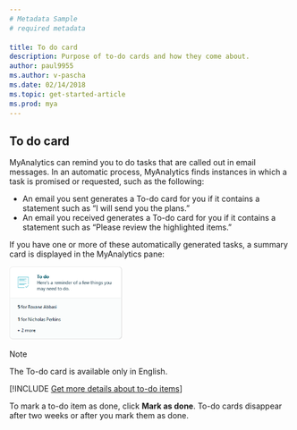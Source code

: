 ```yaml
---
# Metadata Sample
# required metadata

title: To do card
description: Purpose of to-do cards and how they come about.  
author: paul9955
ms.author: v-pascha
ms.date: 02/14/2018
ms.topic: get-started-article
ms.prod: mya
---
```


## To do card

MyAnalytics can remind you to do tasks that are called out in email messages. In an automatic process, MyAnalytics finds instances in which a task is promised or requested, such as the following:  

* An email you sent generates a To-do card for you if it contains a statement such as “I will send you the plans.” 
* An email you received generates a To-do card for you if it contains a statement such as “Please review the highlighted items.”  

If you have one or more of these automatically generated tasks, a summary card is displayed in the MyAnalytics pane:  

<img src="../../../Images/To-do-page-1.PNG" width="40%" height="40%" alt="To-do card">


> [!Note] 
> The To-do card is available only in English. 


[!INCLUDE [Get more details about to-do items](../../Includes/to-get-more-details.md)]

To mark a to-do item as done, click **Mark as done**. To-do cards disappear after two weeks or after you mark them as done.  

 

